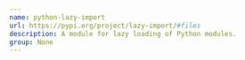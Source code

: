 ```yaml
---
name: python-lazy-import
url: https://pypi.org/project/lazy-import/#files
description: A module for lazy loading of Python modules.
group: None
---
```


